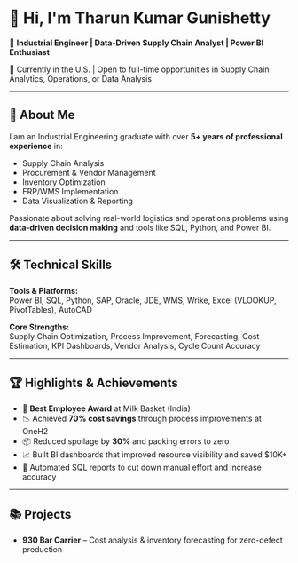 # 👋 Hi, I'm Tharun Kumar Gunishetty

🎯 **Industrial Engineer | Data-Driven Supply Chain Analyst | Power BI Enthusiast**

📍 Currently in the U.S. | Open to full-time opportunities in Supply Chain Analytics, Operations, or Data Analysis

---

## 🚀 About Me

I am an Industrial Engineering graduate with over **5+ years of professional experience** in:
- Supply Chain Analysis
- Procurement & Vendor Management
- Inventory Optimization
- ERP/WMS Implementation
- Data Visualization & Reporting

Passionate about solving real-world logistics and operations problems using **data-driven decision making** and tools like SQL, Python, and Power BI.

---

## 🛠️ Technical Skills

**Tools & Platforms:**  
Power BI, SQL, Python, SAP, Oracle, JDE, WMS, Wrike, Excel (VLOOKUP, PivotTables), AutoCAD  

**Core Strengths:**  
Supply Chain Optimization, Process Improvement, Forecasting, Cost Estimation, KPI Dashboards, Vendor Analysis, Cycle Count Accuracy

---

## 🏆 Highlights & Achievements

- 🏅 **Best Employee Award** at Milk Basket (India)  
- 📉 Achieved **70% cost savings** through process improvements at OneH2  
- 📦 Reduced spoilage by **30%** and packing errors to zero  
- 📈 Built BI dashboards that improved resource visibility and saved $10K+  
- 🔄 Automated SQL reports to cut down manual effort and increase accuracy

---

## 📚 Projects

- **930 Bar Carrier** – Cost analysis & inventory forecasting for zero-defect production
